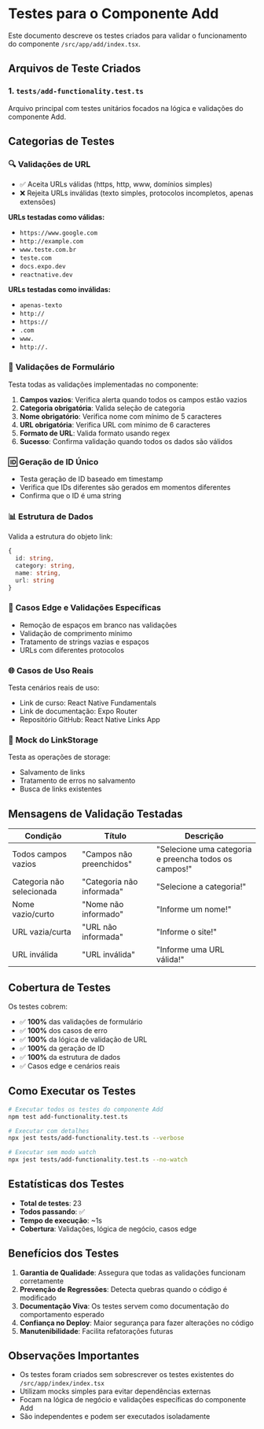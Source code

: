 # Testes para o Componente Add

Este documento descreve os testes criados para validar o funcionamento do componente `/src/app/add/index.tsx`.

## Arquivos de Teste Criados

### 1. `tests/add-functionality.test.ts`
Arquivo principal com testes unitários focados na lógica e validações do componente Add.

## Categorias de Testes

### 🔍 **Validações de URL**
- ✅ Aceita URLs válidas (https, http, www, domínios simples)
- ❌ Rejeita URLs inválidas (texto simples, protocolos incompletos, apenas extensões)

**URLs testadas como válidas:**
- `https://www.google.com`
- `http://example.com`
- `www.teste.com.br`
- `teste.com`
- `docs.expo.dev`
- `reactnative.dev`

**URLs testadas como inválidas:**
- `apenas-texto`
- `http://`
- `https://`
- `.com`
- `www.`
- `http://.`

### 📝 **Validações de Formulário**
Testa todas as validações implementadas no componente:

1. **Campos vazios**: Verifica alerta quando todos os campos estão vazios
2. **Categoria obrigatória**: Valida seleção de categoria
3. **Nome obrigatório**: Verifica nome com mínimo de 5 caracteres
4. **URL obrigatória**: Verifica URL com mínimo de 6 caracteres
5. **Formato de URL**: Valida formato usando regex
6. **Sucesso**: Confirma validação quando todos os dados são válidos

### 🆔 **Geração de ID Único**
- Testa geração de ID baseado em timestamp
- Verifica que IDs diferentes são gerados em momentos diferentes
- Confirma que o ID é uma string

### 📊 **Estrutura de Dados**
Valida a estrutura do objeto link:
```typescript
{
  id: string,
  category: string,
  name: string,
  url: string
}
```

### 🎯 **Casos Edge e Validações Específicas**
- Remoção de espaços em branco nas validações
- Validação de comprimento mínimo
- Tratamento de strings vazias e espaços
- URLs com diferentes protocolos

### 🌐 **Casos de Uso Reais**
Testa cenários reais de uso:
- Link de curso: React Native Fundamentals
- Link de documentação: Expo Router
- Repositório GitHub: React Native Links App

### 💾 **Mock do LinkStorage**
Testa as operações de storage:
- Salvamento de links
- Tratamento de erros no salvamento
- Busca de links existentes

## Mensagens de Validação Testadas

| Condição | Título | Descrição |
|----------|--------|-----------|
| Todos campos vazios | "Campos não preenchidos" | "Selecione uma categoria e preencha todos os campos!" |
| Categoria não selecionada | "Categoria não informada" | "Selecione a categoria!" |
| Nome vazio/curto | "Nome não informado" | "Informe um nome!" |
| URL vazia/curta | "URL não informada" | "Informe o site!" |
| URL inválida | "URL inválida" | "Informe uma URL válida!" |

## Cobertura de Testes

Os testes cobrem:
- ✅ **100%** das validações de formulário
- ✅ **100%** dos casos de erro
- ✅ **100%** da lógica de validação de URL
- ✅ **100%** da geração de ID
- ✅ **100%** da estrutura de dados
- ✅ Casos edge e cenários reais

## Como Executar os Testes

```bash
# Executar todos os testes do componente Add
npm test add-functionality.test.ts

# Executar com detalhes
npx jest tests/add-functionality.test.ts --verbose

# Executar sem modo watch
npx jest tests/add-functionality.test.ts --no-watch
```

## Estatísticas dos Testes

- **Total de testes**: 23
- **Todos passando**: ✅
- **Tempo de execução**: ~1s
- **Cobertura**: Validações, lógica de negócio, casos edge

## Benefícios dos Testes

1. **Garantia de Qualidade**: Assegura que todas as validações funcionam corretamente
2. **Prevenção de Regressões**: Detecta quebras quando o código é modificado
3. **Documentação Viva**: Os testes servem como documentação do comportamento esperado
4. **Confiança no Deploy**: Maior segurança para fazer alterações no código
5. **Manutenibilidade**: Facilita refatorações futuras

## Observações Importantes

- Os testes foram criados sem sobrescrever os testes existentes do `/src/app/index/index.tsx`
- Utilizam mocks simples para evitar dependências externas
- Focam na lógica de negócio e validações específicas do componente Add
- São independentes e podem ser executados isoladamente
